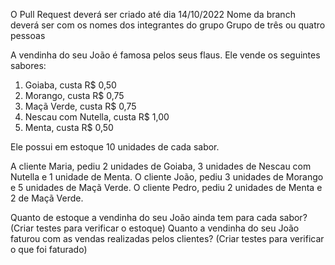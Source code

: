 O Pull Request deverá ser criado até dia 14/10/2022
Nome da branch deverá ser com os nomes dos integrantes do grupo
Grupo de três ou quatro pessoas

A vendinha do seu João é famosa pelos seus flaus. Ele vende os seguintes sabores:

1. Goiaba, custa R$ 0,50
2. Morango, custa R$ 0,75
3. Maçã Verde, custa R$ 0,75
4. Nescau com Nutella, custa R$ 1,00
5. Menta, custa R$ 0,50

Ele possui em estoque 10 unidades de cada sabor.

A cliente Maria, pediu 2 unidades de Goiaba, 3 unidades de Nescau com Nutella e 1 unidade de Menta.
O cliente João, pediu 3 unidades de Morango e 5 unidades de Maçã Verde.
O cliente Pedro, pediu 2 unidades de Menta e 2 de Maçã Verde.

Quanto de estoque a vendinha do seu João ainda tem para cada sabor? (Criar testes para verificar o estoque)
Quanto a vendinha do seu João faturou com as vendas realizadas pelos clientes? (Criar testes para verificar o que foi faturado)
